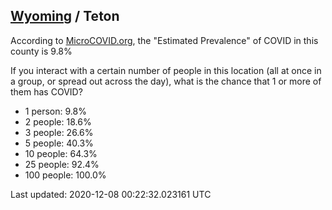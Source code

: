 
## [Wyoming](/united-states/wyoming) / Teton

According to [MicroCOVID.org](http://microcovid.org),
the "Estimated Prevalence" of COVID in this county is 9.8%

If you interact with a certain number of people in this location
(all at once in a group, or spread out across the day), what is the chance that
1 or more of them has COVID?

- 1 person: 9.8%
- 2 people: 18.6%
- 3 people: 26.6%
- 5 people: 40.3%
- 10 people: 64.3%
- 25 people: 92.4%
- 100 people: 100.0%

Last updated: 2020-12-08 00:22:32.023161 UTC

